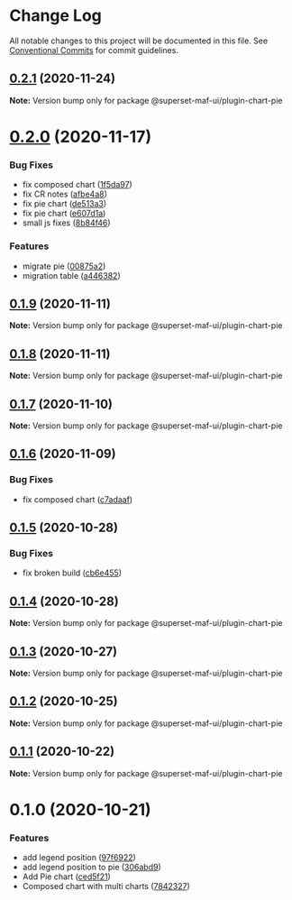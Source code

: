 # Change Log

All notable changes to this project will be documented in this file.
See [Conventional Commits](https://conventionalcommits.org) for commit guidelines.

## [0.2.1](https://gitlab.com/nielsen-media/maf/superset/superset-maf-ui/compare/@superset-maf-ui/plugin-chart-pie@0.1.9...@superset-maf-ui/plugin-chart-pie@0.2.1) (2020-11-24)

**Note:** Version bump only for package @superset-maf-ui/plugin-chart-pie





# [0.2.0](https://gitlab.com/nielsen-media/maf/superset/superset-maf-ui/compare/@superset-maf-ui/plugin-chart-pie@0.1.9...@superset-maf-ui/plugin-chart-pie@0.2.0) (2020-11-17)


### Bug Fixes

* fix composed chart ([1f5da97](https://gitlab.com/nielsen-media/maf/superset/superset-maf-ui/commit/1f5da97f8aee4db0a35130022fcf5f66c32d7055))
* fix CR notes ([afbe4a8](https://gitlab.com/nielsen-media/maf/superset/superset-maf-ui/commit/afbe4a8fd75dcf9ddd1bdf29801f549f68766e31))
* fix pie chart ([de513a3](https://gitlab.com/nielsen-media/maf/superset/superset-maf-ui/commit/de513a3978a04aa3194ed4e748ae0d1006ab3bdf))
* fix pie chart ([e607d1a](https://gitlab.com/nielsen-media/maf/superset/superset-maf-ui/commit/e607d1a108657ea3c7022babf74fcb81e18fd662))
* small js fixes ([8b84f46](https://gitlab.com/nielsen-media/maf/superset/superset-maf-ui/commit/8b84f467a3ffeb6b2a3e225a1c87e3a656d49d75))


### Features

* migrate pie ([00875a2](https://gitlab.com/nielsen-media/maf/superset/superset-maf-ui/commit/00875a238c0832eb4e50d971265a436ae5220a8f))
* migration table ([a446382](https://gitlab.com/nielsen-media/maf/superset/superset-maf-ui/commit/a4463822a405dbc7ac86222f435267cfef5259bf))





## [0.1.9](https://gitlab.com/nielsen-media/maf/superset/superset-maf-ui/compare/@superset-maf-ui/plugin-chart-pie@0.1.8...@superset-maf-ui/plugin-chart-pie@0.1.9) (2020-11-11)

**Note:** Version bump only for package @superset-maf-ui/plugin-chart-pie





## [0.1.8](https://gitlab.com/nielsen-media/maf/superset/superset-maf-ui/compare/@superset-maf-ui/plugin-chart-pie@0.1.7...@superset-maf-ui/plugin-chart-pie@0.1.8) (2020-11-11)

**Note:** Version bump only for package @superset-maf-ui/plugin-chart-pie





## [0.1.7](https://gitlab.com/nielsen-media/maf/superset/superset-maf-ui/compare/@superset-maf-ui/plugin-chart-pie@0.1.6...@superset-maf-ui/plugin-chart-pie@0.1.7) (2020-11-10)

**Note:** Version bump only for package @superset-maf-ui/plugin-chart-pie





## [0.1.6](https://gitlab.com/nielsen-media/maf/superset/superset-maf-ui/compare/@superset-maf-ui/plugin-chart-pie@0.1.5...@superset-maf-ui/plugin-chart-pie@0.1.6) (2020-11-09)


### Bug Fixes

* fix composed chart ([c7adaaf](https://gitlab.com/nielsen-media/maf/superset/superset-maf-ui/commit/c7adaafada43133b01fdc0bcf861c29a6b5562bf))





## [0.1.5](https://gitlab.com/nielsen-media/maf/superset/superset-maf-ui/compare/@superset-maf-ui/plugin-chart-pie@0.1.4...@superset-maf-ui/plugin-chart-pie@0.1.5) (2020-10-28)


### Bug Fixes

* fix broken build ([cb6e455](https://gitlab.com/nielsen-media/maf/superset/superset-maf-ui/commit/cb6e4558f133667d6ee184c9f2c4bb24aae22e0c))





## [0.1.4](https://gitlab.com/nielsen-media/maf/superset/superset-maf-ui/compare/@superset-maf-ui/plugin-chart-pie@0.1.3...@superset-maf-ui/plugin-chart-pie@0.1.4) (2020-10-28)

**Note:** Version bump only for package @superset-maf-ui/plugin-chart-pie





## [0.1.3](https://gitlab.com/nielsen-media/maf/superset/superset-maf-ui/compare/@superset-maf-ui/plugin-chart-pie@0.1.2...@superset-maf-ui/plugin-chart-pie@0.1.3) (2020-10-27)

**Note:** Version bump only for package @superset-maf-ui/plugin-chart-pie





## [0.1.2](https://gitlab.com/nielsen-media/maf/superset/superset-maf-ui/compare/@superset-maf-ui/plugin-chart-pie@0.1.1...@superset-maf-ui/plugin-chart-pie@0.1.2) (2020-10-25)

**Note:** Version bump only for package @superset-maf-ui/plugin-chart-pie





## [0.1.1](https://gitlab.com/nielsen-media/maf/superset/superset-maf-ui/compare/@superset-maf-ui/plugin-chart-pie@0.1.0...@superset-maf-ui/plugin-chart-pie@0.1.1) (2020-10-22)

**Note:** Version bump only for package @superset-maf-ui/plugin-chart-pie





# 0.1.0 (2020-10-21)


### Features

* add legend position ([97f6922](https://github.com/apache-superset/superset-ui/commit/97f692268c91754ca3f49d1d25c5b3ae298f7670))
* add legend position to pie ([306abd9](https://github.com/apache-superset/superset-ui/commit/306abd91596c3eb6eb4e692d7d0a99b93f6e6548))
* Add Pie chart ([ced5f21](https://github.com/apache-superset/superset-ui/commit/ced5f2185ddfec2003d0b88b42c075beea0f0cb2))
* Composed chart with multi charts ([7842327](https://github.com/apache-superset/superset-ui/commit/784232758f4109e484f3052b45445f16c470d53a))
